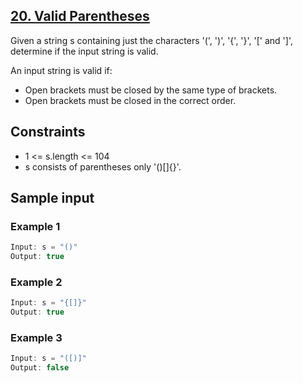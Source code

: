 ## [20. Valid Parentheses](https://leetcode.com/problems/valid-parentheses/)
 Given a string s containing just the characters '(', ')', '{', '}', '[' and ']', determine if the input string is valid.

 An input string is valid if:

 - Open brackets must be closed by the same type of brackets.
 - Open brackets must be closed in the correct order.

## Constraints
 - 1 <= s.length <= 104
 - s consists of parentheses only '()[]{}'.

 ## Sample input
 ### Example 1
 ```c
 Input: s = "()"
 Output: true
 ```
 ### Example 2
 ```c
 Input: s = "{[]}"
 Output: true
 ```
 ### Example 3
 ```c
 Input: s = "([)]"
 Output: false
 ```